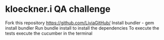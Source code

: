 # kloeckner.i QA challenge

Fork this repository https://github.com/LiviaGitHub/
Install bundler - gem install bundler
Run bundle install to install the dependencies
To execute the tests execute the cucumber in the terminal
